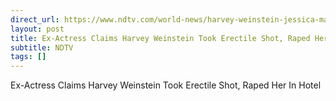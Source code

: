 ```yaml
---
direct_url: https://www.ndtv.com/world-news/harvey-weinstein-jessica-mann-weinstein-accuser-s-shocking-testimony-8458975
layout: post
title: Ex-Actress Claims Harvey Weinstein Took Erectile Shot, Raped Her In Hotel
subtitle: NDTV
tags: []
---
```


Ex-Actress Claims Harvey Weinstein Took Erectile Shot, Raped Her In Hotel
